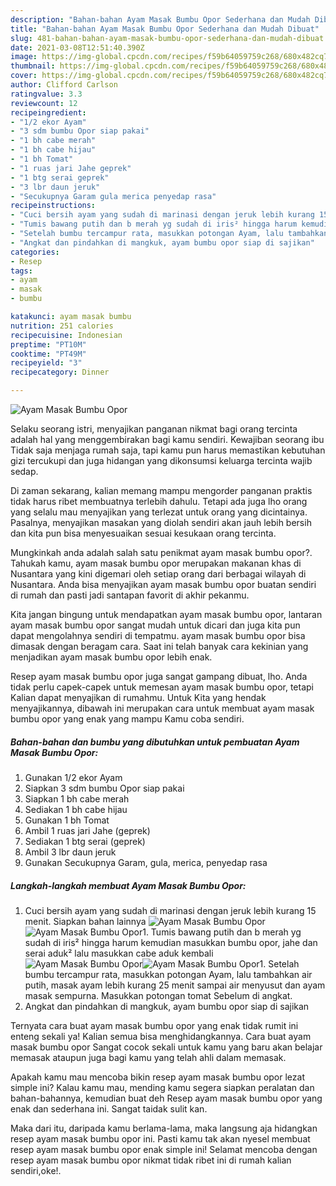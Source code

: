 ```yaml
---
description: "Bahan-bahan Ayam Masak Bumbu Opor Sederhana dan Mudah Dibuat"
title: "Bahan-bahan Ayam Masak Bumbu Opor Sederhana dan Mudah Dibuat"
slug: 481-bahan-bahan-ayam-masak-bumbu-opor-sederhana-dan-mudah-dibuat
date: 2021-03-08T12:51:40.390Z
image: https://img-global.cpcdn.com/recipes/f59b64059759c268/680x482cq70/ayam-masak-bumbu-opor-foto-resep-utama.jpg
thumbnail: https://img-global.cpcdn.com/recipes/f59b64059759c268/680x482cq70/ayam-masak-bumbu-opor-foto-resep-utama.jpg
cover: https://img-global.cpcdn.com/recipes/f59b64059759c268/680x482cq70/ayam-masak-bumbu-opor-foto-resep-utama.jpg
author: Clifford Carlson
ratingvalue: 3.3
reviewcount: 12
recipeingredient:
- "1/2 ekor Ayam"
- "3 sdm bumbu Opor siap pakai"
- "1 bh cabe merah"
- "1 bh cabe hijau"
- "1 bh Tomat"
- "1 ruas jari Jahe geprek"
- "1 btg serai geprek"
- "3 lbr daun jeruk"
- "Secukupnya Garam gula merica penyedap rasa"
recipeinstructions:
- "Cuci bersih ayam yang sudah di marinasi dengan jeruk lebih kurang 15 menit. Siapkan bahan lainnya"
- "Tumis bawang putih dan b merah yg sudah di iris² hingga harum kemudian masukkan bumbu opor, jahe dan serai aduk² lalu masukkan cabe aduk kembali"
- "Setelah bumbu tercampur rata, masukkan potongan Ayam, lalu tambahkan air putih, masak ayam lebih kurang 25 menit sampai air menyusut dan ayam masak sempurna. Masukkan potongan tomat Sebelum di angkat."
- "Angkat dan pindahkan di mangkuk, ayam bumbu opor siap di sajikan"
categories:
- Resep
tags:
- ayam
- masak
- bumbu

katakunci: ayam masak bumbu 
nutrition: 251 calories
recipecuisine: Indonesian
preptime: "PT10M"
cooktime: "PT49M"
recipeyield: "3"
recipecategory: Dinner

---
```



![Ayam Masak Bumbu Opor](https://img-global.cpcdn.com/recipes/f59b64059759c268/680x482cq70/ayam-masak-bumbu-opor-foto-resep-utama.jpg)

Selaku seorang istri, menyajikan panganan nikmat bagi orang tercinta adalah hal yang menggembirakan bagi kamu sendiri. Kewajiban seorang ibu Tidak saja menjaga rumah saja, tapi kamu pun harus memastikan kebutuhan gizi tercukupi dan juga hidangan yang dikonsumsi keluarga tercinta wajib sedap.

Di zaman  sekarang, kalian memang mampu mengorder panganan praktis tidak harus ribet membuatnya terlebih dahulu. Tetapi ada juga lho orang yang selalu mau menyajikan yang terlezat untuk orang yang dicintainya. Pasalnya, menyajikan masakan yang diolah sendiri akan jauh lebih bersih dan kita pun bisa menyesuaikan sesuai kesukaan orang tercinta. 



Mungkinkah anda adalah salah satu penikmat ayam masak bumbu opor?. Tahukah kamu, ayam masak bumbu opor merupakan makanan khas di Nusantara yang kini digemari oleh setiap orang dari berbagai wilayah di Nusantara. Anda bisa menyajikan ayam masak bumbu opor buatan sendiri di rumah dan pasti jadi santapan favorit di akhir pekanmu.

Kita jangan bingung untuk mendapatkan ayam masak bumbu opor, lantaran ayam masak bumbu opor sangat mudah untuk dicari dan juga kita pun dapat mengolahnya sendiri di tempatmu. ayam masak bumbu opor bisa dimasak dengan beragam cara. Saat ini telah banyak cara kekinian yang menjadikan ayam masak bumbu opor lebih enak.

Resep ayam masak bumbu opor juga sangat gampang dibuat, lho. Anda tidak perlu capek-capek untuk memesan ayam masak bumbu opor, tetapi Kalian dapat menyajikan di rumahmu. Untuk Kita yang hendak menyajikannya, dibawah ini merupakan cara untuk membuat ayam masak bumbu opor yang enak yang mampu Kamu coba sendiri.

<!--inarticleads1-->

##### Bahan-bahan dan bumbu yang dibutuhkan untuk pembuatan Ayam Masak Bumbu Opor:

1. Gunakan 1/2 ekor Ayam
1. Siapkan 3 sdm bumbu Opor siap pakai
1. Siapkan 1 bh cabe merah
1. Sediakan 1 bh cabe hijau
1. Gunakan 1 bh Tomat
1. Ambil 1 ruas jari Jahe (geprek)
1. Sediakan 1 btg serai (geprek)
1. Ambil 3 lbr daun jeruk
1. Gunakan Secukupnya Garam, gula, merica, penyedap rasa




<!--inarticleads2-->

##### Langkah-langkah membuat Ayam Masak Bumbu Opor:

1. Cuci bersih ayam yang sudah di marinasi dengan jeruk lebih kurang 15 menit. Siapkan bahan lainnya
<img src="https://img-global.cpcdn.com/steps/8af66979126bc8e0/160x128cq70/ayam-masak-bumbu-opor-langkah-memasak-1-foto.jpg" alt="Ayam Masak Bumbu Opor"><img src="https://img-global.cpcdn.com/steps/c085dccf7b068416/160x128cq70/ayam-masak-bumbu-opor-langkah-memasak-1-foto.jpg" alt="Ayam Masak Bumbu Opor">1. Tumis bawang putih dan b merah yg sudah di iris² hingga harum kemudian masukkan bumbu opor, jahe dan serai aduk² lalu masukkan cabe aduk kembali
<img src="https://img-global.cpcdn.com/steps/c098e6da998af2e1/160x128cq70/ayam-masak-bumbu-opor-langkah-memasak-2-foto.jpg" alt="Ayam Masak Bumbu Opor"><img src="https://img-global.cpcdn.com/steps/8f1582910f617dc3/160x128cq70/ayam-masak-bumbu-opor-langkah-memasak-2-foto.jpg" alt="Ayam Masak Bumbu Opor">1. Setelah bumbu tercampur rata, masukkan potongan Ayam, lalu tambahkan air putih, masak ayam lebih kurang 25 menit sampai air menyusut dan ayam masak sempurna. Masukkan potongan tomat Sebelum di angkat.
1. Angkat dan pindahkan di mangkuk, ayam bumbu opor siap di sajikan




Ternyata cara buat ayam masak bumbu opor yang enak tidak rumit ini enteng sekali ya! Kalian semua bisa menghidangkannya. Cara buat ayam masak bumbu opor Sangat cocok sekali untuk kamu yang baru akan belajar memasak ataupun juga bagi kamu yang telah ahli dalam memasak.

Apakah kamu mau mencoba bikin resep ayam masak bumbu opor lezat simple ini? Kalau kamu mau, mending kamu segera siapkan peralatan dan bahan-bahannya, kemudian buat deh Resep ayam masak bumbu opor yang enak dan sederhana ini. Sangat taidak sulit kan. 

Maka dari itu, daripada kamu berlama-lama, maka langsung aja hidangkan resep ayam masak bumbu opor ini. Pasti kamu tak akan nyesel membuat resep ayam masak bumbu opor enak simple ini! Selamat mencoba dengan resep ayam masak bumbu opor nikmat tidak ribet ini di rumah kalian sendiri,oke!.

